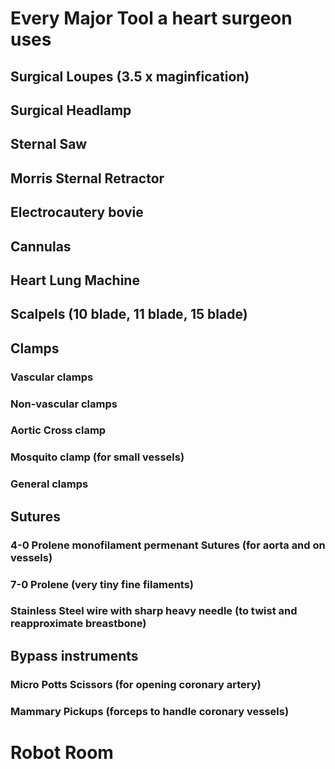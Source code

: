 # Every Major Tool a heart surgeon uses

## Surgical Loupes (3.5 x maginfication)
## Surgical Headlamp
## Sternal Saw
## Morris Sternal Retractor
## Electrocautery bovie
## Cannulas
## Heart Lung Machine
## Scalpels (10 blade, 11 blade, 15 blade)

## Clamps
### Vascular clamps
### Non-vascular clamps
### Aortic Cross clamp
### Mosquito clamp (for small vessels)
### General clamps

## Sutures
### 4-0 Prolene monofilament permenant Sutures (for aorta and on vessels)
### 7-0 Prolene (very tiny fine filaments)
### Stainless Steel wire with sharp heavy needle (to twist and reapproximate breastbone)

## Bypass instruments
### Micro Potts Scissors (for opening coronary artery)
### Mammary Pickups (forceps to handle coronary vessels)

# Robot Room

